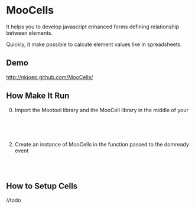 MooCells
========

It helps you to develop javascript enhanced forms defining relationship between elements.

Quickly, it make possible to calcute element values like in spreadsheets.


Demo
----

http://nkjoep.github.com/MooCells/


How Make It Run
---------------

0. Import the Mootool library and the MooCell library in the middle of your <head>

<pre>
	<head>
		<script type="text/javascript" src="mootools.js" />
		<script type="text/javascript" src="MooCells.js" />
	</head>
</pre>

1. 99.999% of times you surely need a good domready

<pre>
	<script type="text/javascript">
		window.addEvent("domready", function(){
			//second step here						
		});
	</script>
</pre>

2. Create an instance of MooCells in the function passed to the domready event

<pre>
	<script type="text/javascript">
		window.addEvent("domready", function(){
			new MooCells({
				cells: {
					cellA: {
						el: document.id("idForCellA"),
					},
					cellB: {
						el: document.id("idForCellB"),
						status: "disabled",
						value: function(cells) {
							return cells.cellA * 5
						}
					}
				},
				onComputing: function(status) {
					console.log("calculating cells values - ", status);
				},
				onCellChange: function(cell) {
					console.log(cell, "has changed");
				}
			});
		});
	</script>
</pre>

How to Setup Cells
------------------

//todo


